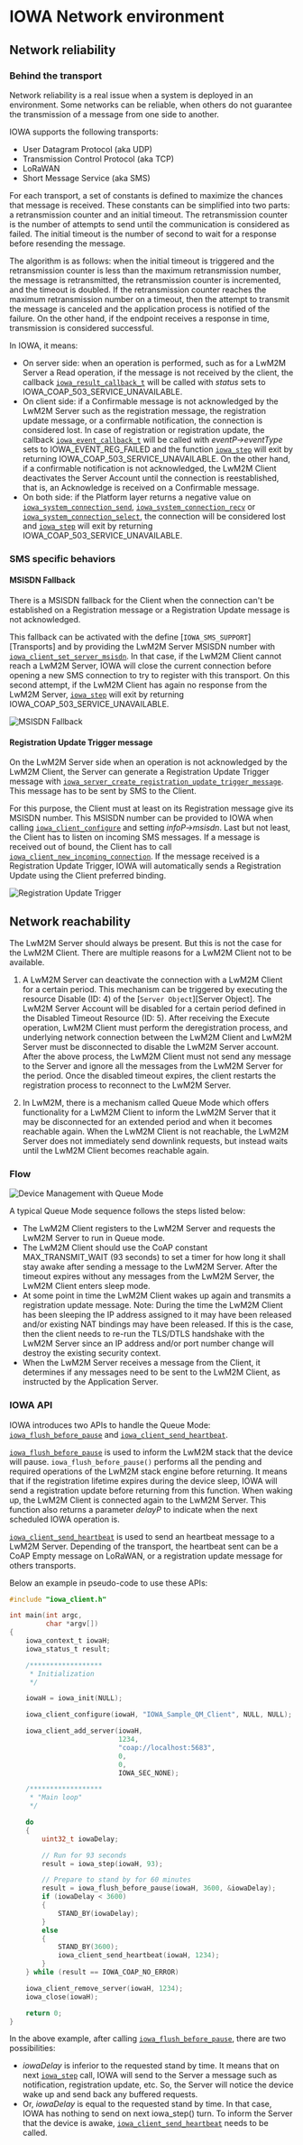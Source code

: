 # IOWA Network environment

## Network reliability

### Behind the transport

Network reliability is a real issue when a system is deployed in an environment. Some networks can be reliable, when others do not guarantee the transmission of a message from one side to another.

IOWA supports the following transports:

* User Datagram Protocol (aka UDP)
* Transmission Control Protocol (aka TCP)
* LoRaWAN
* Short Message Service (aka SMS)

For each transport, a set of constants is defined to maximize the chances that message is received. These constants can be simplified into two parts: a retransmission counter and an initial timeout.
The retransmission counter is the number of attempts to send until the communication is considered as failed. The initial timeout is the number of second to wait for a response before resending the message.

The algorithm is as follows: when the initial timeout is triggered and the retransmission counter is less than the maximum retransmission number, the message is retransmitted, the retransmission counter is incremented, and the timeout is doubled. If the retransmission counter reaches the maximum retransmission number on a timeout, then the attempt to transmit the message is canceled and the application process is notified of the failure. On the other hand, if the endpoint receives a response in time, transmission is considered successful.

In IOWA, it means:

* On server side: when an operation is performed, such as for a LwM2M Server a Read operation, if the message is not received by the client, the callback [`iowa_result_callback_t`](ServerAPI.md#iowa_result_callback_t) will be called with *status* sets to IOWA_COAP_503_SERVICE_UNAVAILABLE.
* On client side: if a Confirmable message is not acknowledged by the LwM2M Server such as the registration message, the registration update message, or a confirmable notification, the connection is considered lost. In case of registration or registration update, the callback [`iowa_event_callback_t`](ClientAPI.md#iowa_event_callback_t) will be called with *eventP->eventType* sets to IOWA_EVENT_REG_FAILED and the function [`iowa_step`](CommonAPI.md#iowa_step) will exit by returning IOWA_COAP_503_SERVICE_UNAVAILABLE. On the other hand, if a confirmable notification is not acknowledged, the LwM2M Client deactivates the Server Account until the connection is reestablished, that is, an Acknowledge is received on a Confirmable message.
* On both side: if the Platform layer returns a negative value on [`iowa_system_connection_send`](AbstractionLayer.md#iowa_system_connection_send), [`iowa_system_connection_recv`](AbstractionLayer.md#iowa_system_connection_recv) or [`iowa_system_connection_select`](AbstractionLayer.md#iowa_system_connection_select), the connection will be considered lost and [`iowa_step`](CommonAPI.md#iowa_step) will exit by returning IOWA_COAP_503_SERVICE_UNAVAILABLE.

### SMS specific behaviors

#### MSISDN Fallback

There is a MSISDN fallback for the Client when the connection can't be established on a Registration message or a Registration Update message is not acknowledged.

This fallback can be activated with the define [`IOWA_SMS_SUPPORT`][Transports] and by providing the LwM2M Server MSISDN number with [`iowa_client_set_server_msisdn`](ClientAPI.md#iowa_client_set_server_msisdn). In that case, if the LwM2M Client cannot reach a LwM2M Server, IOWA will close the current connection before opening a new SMS connection to try to register with this transport. On this second attempt, if the LwM2M Client has again no response from the LwM2M Server, [`iowa_step`](CommonAPI.md#iowa_step) will exit by returning IOWA_COAP_503_SERVICE_UNAVAILABLE.

![MSISDN Fallback](images/msisdn_fallback.png)

#### Registration Update Trigger message

On the LwM2M Server side when an operation is not acknowledged by the LwM2M Client, the Server can generate a Registration Update Trigger message with [`iowa_server_create_registration_update_trigger_message`](ServerAPI.md#iowa_server_create_registration_update_trigger_message). This message has to be sent by SMS to the Client.

For this purpose, the Client must at least on its Registration message give its MSISDN number. This MSISDN number can be provided to IOWA when calling [`iowa_client_configure`](ClientAPI.md#iowa_client_configure) and setting *infoP->msisdn*. Last but not least, the Client has to listen on incoming SMS messages. If a message is received out of bound, the Client has to call [`iowa_client_new_incoming_connection`](ClientAPI.md#iowa_client_new_incoming_connection). If the message received is a Registration Update Trigger, IOWA will automatically sends a Registration Update using the Client preferred binding.

![Registration Update Trigger](images/registration_update_trigger.png)

## Network reachability

The LwM2M Server should always be present. But this is not the case for the LwM2M Client. There are multiple reasons for a LwM2M Client not to be available.

1. A LwM2M Server can deactivate the connection with a LwM2M Client for a certain period. This mechanism can be triggered by executing the resource Disable (ID: 4) of the [`Server Object`][Server Object]. The LwM2M Server Account will be disabled for a certain period defined in the Disabled Timeout Resource (ID: 5).
After receiving the Execute operation, LwM2M Client must perform the deregistration process, and underlying network connection between the LwM2M Client and LwM2M Server must be disconnected to disable the LwM2M Server account. After the above process, the LwM2M Client must not send any message to the Server and ignore all the messages from the LwM2M Server for the period.
Once the disabled timeout expires, the client restarts the registration process to reconnect to the LwM2M Server.

2. In LwM2M, there is a mechanism called Queue Mode which offers functionality for a LwM2M Client to inform the LwM2M Server that it may be disconnected for an extended period and when it becomes reachable again.
When the LwM2M Client is not reachable, the LwM2M Server does not immediately send downlink requests, but instead waits until the LwM2M Client becomes reachable again.

### Flow

![Device Management with Queue Mode](images/dm_se_interface_exchanges_queue_mode.png)

A typical Queue Mode sequence follows the steps listed below:

* The LwM2M Client registers to the LwM2M Server and requests the LwM2M Server to run in Queue mode.
* The LwM2M Client should use the CoAP constant MAX_TRANSMIT_WAIT (93 seconds) to set a timer for how long it shall stay awake after sending a message to the LwM2M Server. After the timeout expires without any messages from the LwM2M Server, the LwM2M Client enters sleep mode.
* At some point in time the LwM2M Client wakes up again and transmits a registration update message. Note: During the time the LwM2M Client has been sleeping the IP address assigned to it may have been released and/or existing NAT bindings may have been released. If this is the case, then the client needs to re-run the TLS/DTLS handshake with the LwM2M Server since an IP address and/or port number change will destroy the existing security context.
* When the LwM2M Server receives a message from the Client, it determines if any messages need to be sent to the LwM2M Client, as instructed by the Application Server.

### IOWA API

IOWA introduces two APIs to handle the Queue Mode: [`iowa_flush_before_pause`](CommonAPI.md#iowa_flush_before_pause) and [`iowa_client_send_heartbeat`](ClientAPI.md#iowa_client_send_heartbeat).

[`iowa_flush_before_pause`](CommonAPI.md#iowa_flush_before_pause) is used to inform the LwM2M stack that the device will pause. `iowa_flush_before_pause()` performs all the pending and required operations of the LwM2M stack engine before returning. It means that if the registration lifetime expires during the device sleep, IOWA will send a registration update before returning from this function. When waking up, the LwM2M Client is connected again to the LwM2M Server.
This function also returns a parameter *delayP* to indicate when the next scheduled IOWA operation is.

[`iowa_client_send_heartbeat`](ClientAPI.md#iowa_client_send_heartbeat) is used to send an heartbeat message to a LwM2M Server. Depending of the transport, the heartbeat sent can be a CoAP Empty message on LoRaWAN, or a registration update message for others transports.

Below an example in pseudo-code to use these APIs:

```c
#include "iowa_client.h"

int main(int argc,
         char *argv[])
{
    iowa_context_t iowaH;
    iowa_status_t result;

    /******************
     * Initialization
     */

    iowaH = iowa_init(NULL);

    iowa_client_configure(iowaH, "IOWA_Sample_QM_Client", NULL, NULL);

    iowa_client_add_server(iowaH,
                           1234,
                           "coap://localhost:5683",
                           0,
                           0,
                           IOWA_SEC_NONE);

    /******************
     * "Main loop"
     */

    do
    {
        uint32_t iowaDelay;

        // Run for 93 seconds
        result = iowa_step(iowaH, 93);

        // Prepare to stand by for 60 minutes
        result = iowa_flush_before_pause(iowaH, 3600, &iowaDelay);
        if (iowaDelay < 3600)
        {
            STAND_BY(iowaDelay);
        }
        else
        {
            STAND_BY(3600);
            iowa_client_send_heartbeat(iowaH, 1234);
        }
    } while (result == IOWA_COAP_NO_ERROR)

    iowa_client_remove_server(iowaH, 1234);
    iowa_close(iowaH);

    return 0;
}
```

In the above example, after calling [`iowa_flush_before_pause`](CommonAPI.md#iowa_flush_before_pause), there are two possibilities:

- *iowaDelay* is inferior to the requested stand by time. It means that on next [`iowa_step`](CommonAPI.md#iowa_step) call, IOWA will send to the Server a message such as notification, registration update, etc. So, the Server will notice the device wake up and send back any buffered requests.
- Or, *iowaDelay* is equal to the requested stand by time. In that case, IOWA has nothing to send on next iowa_step() turn. To inform the Server that the device is awake, [`iowa_client_send_heartbeat`](ClientAPI.md#iowa_client_send_heartbeat) needs to be called.
